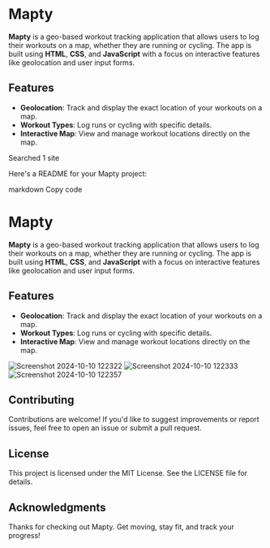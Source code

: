 # Mapty

**Mapty** is a geo-based workout tracking application that allows users to log their workouts on a map, whether they are running or cycling. The app is built using **HTML**, **CSS**, and **JavaScript** with a focus on interactive features like geolocation and user input forms.

## Features

- **Geolocation**: Track and display the exact location of your workouts on a map.
- **Workout Types**: Log runs or cycling with specific details.
- **Interactive Map**: View and manage workout locations directly on the map.



Searched 1 site

Here's a README for your Mapty project:

markdown
Copy code
# Mapty

**Mapty** is a geo-based workout tracking application that allows users to log their workouts on a map, whether they are running or cycling. The app is built using **HTML**, **CSS**, and **JavaScript** with a focus on interactive features like geolocation and user input forms.

## Features

- **Geolocation**: Track and display the exact location of your workouts on a map.
- **Workout Types**: Log runs or cycling with specific details.
- **Interactive Map**: View and manage workout locations directly on the map.

![Screenshot 2024-10-10 122322](https://github.com/user-attachments/assets/60c9f851-39ce-4e30-85c2-4fbd8e5006e6)
![Screenshot 2024-10-10 122333](https://github.com/user-attachments/assets/60be57e3-bd10-47c6-ba41-1a9bab3a0c7a)
![Screenshot 2024-10-10 122357](https://github.com/user-attachments/assets/85848fcd-8ac2-4d54-974a-854129fc342f)


## Contributing
Contributions are welcome! If you'd like to suggest improvements or report issues, feel free to open an issue or submit a pull request.

## License
This project is licensed under the MIT License. See the LICENSE file for details.

## Acknowledgments
Thanks for checking out Mapty. Get moving, stay fit, and track your progress!
